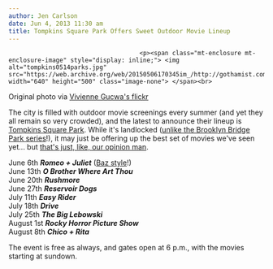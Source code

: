 ```yaml
---
author: Jen Carlson
date: Jun 4, 2013 11:30 am
title: Tompkins Square Park Offers Sweet Outdoor Movie Lineup
---
```


	
										<p><span class="mt-enclosure mt-enclosure-image" style="display: inline;"> <img alt="tompkins0514parks.jpg" src="https://web.archive.org/web/20150506170345im_/http://gothamist.com/attachments/arts_jen/tompkins0514parks.jpg" width="640" height="500" class="image-none"> </span><br>
<span class="photo_caption">Original photo via <a href="https://web.archive.org/web/20150506170345/http://www.flickr.com/photos/27324415@N00/5559411532">Vivienne Gucwa&apos;s flickr</a></span></p>

<p>The city is filled with outdoor movie screenings every summer (and yet they all remain so very crowded), and the latest to announce their lineup is <a href="https://web.archive.org/web/20150506170345/https://www.facebook.com/photo.php?fbid=375877869180353&amp;set=a.256857507749057.44369.252754334826041&amp;type=1">Tompkins Square Park</a>. While it&apos;s landlocked (<a href="https://web.archive.org/web/20150506170345/http://gothamist.com/2013/04/24/brooklyn_bridge_parks_free_summer_m.php">unlike the Brooklyn Bridge Park series</a>!), it may just be offering up the best set of movies we&apos;ve seen yet... but <a href="https://web.archive.org/web/20150506170345/http://www.youtube.com/watch?v=pWdd6_ZxX8c">that&apos;s just, like, our opinion man</a>.</p>

<p>June 6th <strong><em>Romeo + Juliet</em></strong> (<a href="https://web.archive.org/web/20150506170345/http://gothamist.com/tags/bazluhrmann">Baz style</a>!)<br>
June 13th <strong><em>O Brother Where Art Thou</em></strong><br>
June 20th <strong><em>Rushmore</em></strong><br>
June 27th <strong><em>Reservoir Dogs</em></strong><br>
July 11th <strong><em>Easy Rider</em></strong><br>
July 18th <strong><em>Drive</em></strong><br>
July 25th <strong><em>The Big Lebowski</em></strong><br>
August 1st <strong><em>Rocky Horror Picture Show</em></strong><br>
August 8th <strong><em>Chico + Rita</em></strong></p>

<p>The event is free as always, and gates open at 6 p.m., with the movies starting at sundown.</p>					
										
									
				